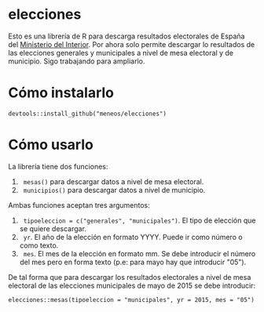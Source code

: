 # elecciones

Esto es una librería de R para descarga resultados electorales de España del [Ministerio del Interior](http://www.infoelectoral.mir.es/infoelectoral/min/). Por ahora solo permite descargar lo resultados de las elecciones generales y municipales a nivel de mesa electoral y de municipio. Sigo trabajando para ampliarlo.


# Cómo instalarlo

```
devtools::install_github("meneos/elecciones")
```

# Cómo usarlo

La librería tiene dos funciones: 

1. ``` mesas()``` para descargar datos a nivel de mesa electoral.
2. ``` municipios()``` para descargar datos a nivel de municipio.

Ambas funciones aceptan tres argumentos:

1. ``` tipoeleccion = c("generales", "municipales")```. El tipo de elección que se quiere descargar.
2. ``` yr```. El año de la elección en formato YYYY. Puede ir como número o como texto.
3. ``` mes```. El mes de la elección en formato mm. Se debe introducir el número del mes pero en forma texto (p.e: para mayo hay que introducir "05").

De tal forma que para descargar los resultados electorales a nivel de mesa electoral de las elecciones municipales de mayo de 2015 se debe introducir:

```
elecciones::mesas(tipoeleccion = "municipales", yr = 2015, mes = "05")

```
